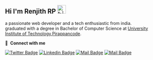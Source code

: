 ## Hi I'm Renjith RP <img src="https://user-images.githubusercontent.com/1303154/88677602-1635ba80-d120-11ea-84d8-d263ba5fc3c0.gif" width="28px" alt="hi">

a passionate web developer and a tech enthusiastic from india. <br>
graduated with a degree in Bachelor of Computer Science at [University Institute of Technology,Pirappancode]("#").<br>


🔗 &nbsp;**Connect with me**

[![Twitter Badge](https://img.shields.io/badge/-@renjithrp-1ca0f1?style=flat&labelColor=1ca0f1&logo=twitter&logoColor=white&link=https://twitter.com/RenjithRP)](https://twitter.com/renjith_rp) [![Linkedin Badge](https://img.shields.io/badge/-RenjithRP-0e76a8?style=flat&labelColor=0e76a8&logo=linkedin&logoColor=white)](https://www.linkedin.com/in/renjithrp) [![Mail Badge](https://img.shields.io/badge/-@jny_depp_-e84393?style=flat&labelColor=e84393&logo=instagram&logoColor=white)](https://instagram.com/jny_depp_) [![Mail Badge](https://img.shields.io/badge/-renjithrp-c0392b?style=flat&labelColor=c0392b&logo=gmail&logoColor=white)](mailto:renjithrp19@gmail.com)

<br>
